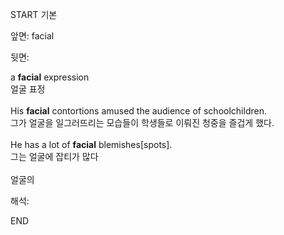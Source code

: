 START
기본

앞면:
facial


뒷면:
<div>a <b>facial</b> expression </div><div>얼굴 표정</div><div><br></div><div><div>His <strong>facial</strong> contortions amused the audience of schoolchildren. </div><div><div>그가 얼굴을 일그러뜨리는 모습들이 학생들로 이뤄진 청중을 즐겁게 했다.</div></div></div><div><br></div><div><div>He has a lot of <strong>facial</strong> blemishes[spots]. </div><div><div>그는 얼굴에 잡티가 많다</div></div></div><div><br></div><div>얼굴의</div>


해석:
<!--ID: 1746614453878-->
END